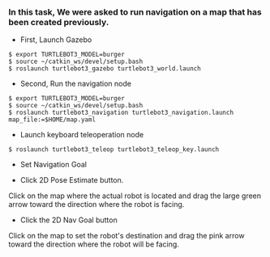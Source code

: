 ### In this task, We were asked to run navigation on a map that has been created previously. 

- First, Launch Gazebo 

```
$ export TURTLEBOT3_MODEL=burger
$ source ~/catkin_ws/devel/setup.bash
$ roslaunch turtlebot3_gazebo turtlebot3_world.launch
```

- Second, Run the navigation node
```
$ export TURTLEBOT3_MODEL=burger
$ source ~/catkin_ws/devel/setup.bash
$ roslaunch turtlebot3_navigation turtlebot3_navigation.launch map_file:=$HOME/map.yaml

```

- Launch keyboard teleoperation node

`$ roslaunch turtlebot3_teleop turtlebot3_teleop_key.launch`

- Set Navigation Goal

- Click 2D Pose Estimate button.

Click on the map where the actual robot is located and drag the large green arrow toward the direction where the robot is facing.


- Click the 2D Nav Goal button

Click on the map to set the robot's destination and drag the pink arrow toward the direction where the robot will be facing.
